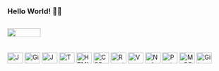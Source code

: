 ### Hello World! 🤘🏼 

## <div><a href="https://www.linkedin.com/in/matheuspiovezan/"><img width="75" height="20" src="https://img.shields.io/badge/-LinkedIn-%230077B5?style=for-the-badge&logo=linkedin&logoColor=white"></a></div>

<div style="display: inline_block"><br>
  <img align="center" alt="Js" height="25" width="35" src="https://cdn.jsdelivr.net/gh/devicons/devicon@latest/icons/java/java-original.svg">
  <img align="center" alt="Git" height="25" width="35" src="https://cdn.jsdelivr.net/gh/devicons/devicon@latest/icons/spring/spring-original.svg" />
  <img align="center" alt="Js" height="25" width="35" src="https://cdn.jsdelivr.net/gh/devicons/devicon/icons/javascript/javascript-plain.svg">
  <img align="center" alt="Ts" height="25" width="35" src="https://cdn.jsdelivr.net/gh/devicons/devicon/icons/typescript/typescript-plain.svg" />
  <img align="center" alt="HTML" height="25" width="35" src="https://cdn.jsdelivr.net/gh/devicons/devicon/icons/html5/html5-plain.svg">
  <img align="center" alt="CSS" height="25" width="35" src="https://cdn.jsdelivr.net/gh/devicons/devicon/icons/css3/css3-plain.svg">
  <img align="center" alt="React" height="25" width="35" src="https://cdn.jsdelivr.net/gh/devicons/devicon/icons/react/react-original.svg">
  <img align="center" alt="Vue" height="25" width="35" src="https://cdn.jsdelivr.net/gh/devicons/devicon/icons/vuejs/vuejs-original.svg">
  <img align="center" alt="Node" height="25" width="35" src="https://cdn.jsdelivr.net/gh/devicons/devicon/icons/nodejs/nodejs-original.svg">
  <img align="center" alt="PostgreSQL" height="25" width="35" src="https://cdn.jsdelivr.net/gh/devicons/devicon/icons/postgresql/postgresql-original.svg">
  <img align="center" alt="MySQL" height="25" width="35" src="https://cdn.jsdelivr.net/gh/devicons/devicon@latest/icons/mysql/mysql-original.svg">
  <img align="center" alt="Git" height="25" width="35" src="https://cdn.jsdelivr.net/gh/devicons/devicon/icons/git/git-original.svg" />
</div>
  
  
